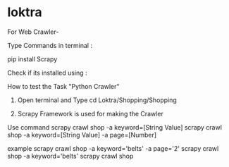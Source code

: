 # loktra

For Web Crawler-

  Type Commands in terminal :

  pip install Scrapy

  Check if its installed using :

  How to test the Task "Python Crawler"

  1. Open terminal and Type cd Loktra/Shopping/Shopping


  2. Scrapy Framework is used for making the Crawler 


  Use command 
  scrapy crawl shop -a keyword=[String Value]
  scrapy crawl shop -a keyword=[String Value] -a page=[Number]

  example scrapy crawl shop -a keyword='belts' -a page='2'
             scrapy crawl shop -a keyword='belts'
             scrapy crawl shop 
  
 
